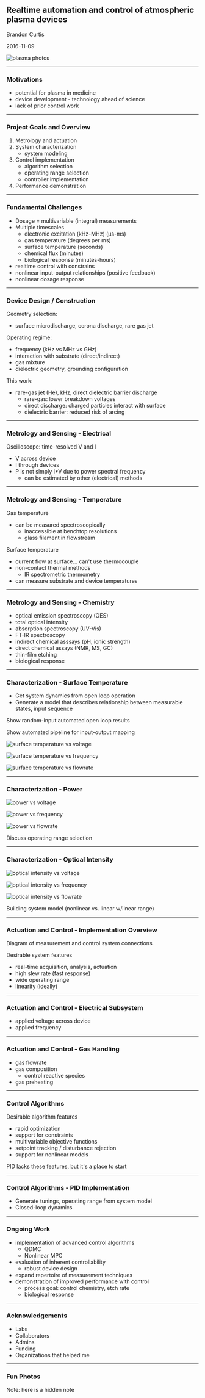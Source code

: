 ## Realtime automation and control of atmospheric plasma devices

Brandon Curtis

2016-11-09

![plasma photos]()

------
<!-- .slide: style="text-align: left;"> -->

### Motivations

+ potential for plasma in medicine
+ device development - technology ahead of science
+ lack of prior control work

------
<!-- .slide: style="text-align: left;"> -->

### Project Goals and Overview

1. Metrology and actuation
2. System characterization
   + system modeling
3. Control implementation
   + algorithm selection
   + operating range selection
   + controller implementation
4. Performance demonstration

------
<!-- .slide: style="text-align: left;"> -->

### Fundamental Challenges

+ Dosage = multivariable (integral) measurements
+ Multiple timescales
  + electronic excitation (kHz-MHz) (µs-ms)
  + gas temperature (degrees per ms)
  + surface temperature (seconds)
  + chemical flux (minutes)
  + biological response (minutes-hours)
+ realtime control with constrains
+ nonlinear input-output relationships (positive feedback)
+ nonlinear dosage response

------
<!-- .slide: style="text-align: left;"> -->

### Device Design / Construction

Geometry selection:

+ surface microdischarge, corona discharge, rare gas jet

Operating regime:

+ frequency (kHz vs MHz vs GHz)
+ interaction with substrate (direct/indirect)
+ gas mixture
+ dielectric geometry, grounding configuration

This work:

+ rare-gas jet (He), kHz, direct dielectric barrier discharge
  + rare-gas: lower breakdown voltages
  + direct discharge: charged particles interact with surface
  + dielectric barrier: reduced risk of arcing

------
<!-- .slide: style="text-align: left;"> -->

### Metrology and Sensing - Electrical

Oscilloscope: time-resolved V and I

+ V across device
+ I through devices
+ P is not simply I*V due to power spectral frequency
  + can be estimated by other (electrical) methods

------
<!-- .slide: style="text-align: left;"> -->

### Metrology and Sensing - Temperature

Gas temperature

+ can be measured spectroscopically
  + inaccessible at benchtop resolutions
  + glass filament in flowstream

Surface temperature

+ current flow at surface... can't use thermocouple
+ non-contact thermal methods
  + IR spectrometric thermometry
+ can measure substrate and device temperatures

------
<!-- .slide: style="text-align: left;"> -->

### Metrology and Sensing - Chemistry

+ optical emission spectroscopy (OES)
+ total optical intensity
+ absorption spectroscopy (UV-Vis)
+ FT-IR spectroscopy
+ indirect chemical asssays (pH, ionic strength)
+ direct chemical assays (NMR, MS, GC)
+ thin-film etching
+ biological response

------
<!-- .slide: style="text-align: left;"> -->

### Characterization - Surface Temperature

+ Get system dynamics from open loop operation
+ Generate a model that describes relationship between measurable states, input sequence

Show random-input automated open loop results

Show automated pipeline for input-output mapping

![surface temperature vs voltage]()

![surface temperature vs frequency]()

![surface temperature vs flowrate]()

------
<!-- .slide: style="text-align: left;"> -->

### Characterization - Power

![power vs voltage]()

![power vs frequency]()

![power vs flowrate]()

Discuss operating range selection

------
<!-- .slide: style="text-align: left;"> -->

### Characterization - Optical Intensity

![optical intensity vs voltage]()

![optical intensity vs frequency]()

![optical intensity vs flowrate]()

Building system model (nonlinear vs. linear w/linear range)

------
<!-- .slide: style="text-align: left;"> -->

### Actuation and Control - Implementation Overview

Diagram of measurement and control system connections

Desirable system features

+ real-time acquisition, analysis, actuation
+ high slew rate (fast response)
+ wide operating range
+ linearity (ideally)

------
<!-- .slide: style="text-align: left;"> -->

### Actuation and Control - Electrical Subsystem

+ applied voltage across device
+ applied frequency

------
<!-- .slide: style="text-align: left;"> -->

### Actuation and Control - Gas Handling

+ gas flowrate
+ gas composition
  + control reactive species
+ gas preheating

------
<!-- .slide: style="text-align: left;"> -->

### Control Algorithms

Desirable algorithm features

+ rapid optimization
+ support for constraints
+ multivariable objective functions
+ setpoint tracking / disturbance rejection
+ support for nonlinear models

PID lacks these features, but it's a place to start

------
<!-- .slide: style="text-align: left;"> -->

### Control Algorithms - PID Implementation

+ Generate tunings, operating range from system model
+ Closed-loop dynamics

------
<!-- .slide: style="text-align: left;"> -->

### Ongoing Work

+ implementation of advanced control algorithms
  + QDMC
  + Nonlinear MPC
+ evaluation of inherent controllability
  + robust device design
+ expand repertoire of measurement techniques
+ demonstration of improved performance with control
  + process goal: control chemistry, etch rate
  + biological response

------
<!-- .slide: style="text-align: left; position: absolute; top: 0; left: 0;" -->

### Acknowledgements

+ Labs
+ Collaborators
+ Admins
+ Funding
+ Organizations that helped me

------
<!-- .slide: style="text-align: left;"> -->

### Fun Photos

Note: here is a hidden note
